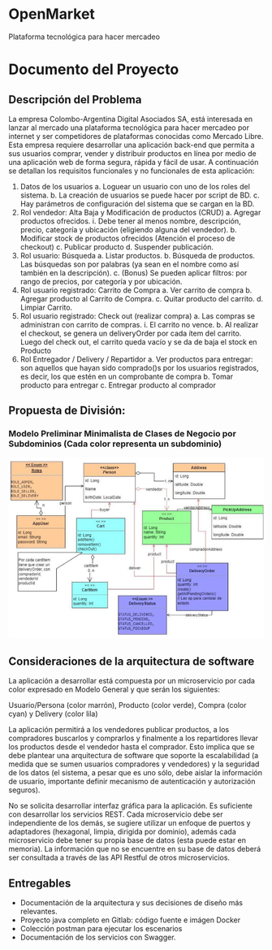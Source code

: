 # OpenMarket
Plataforma tecnológica para hacer mercadeo

# Documento del Proyecto

## Descripción del Problema
La empresa Colombo-Argentina Digital Asociados SA, está interesada en lanzar al mercado una plataforma tecnológica para hacer mercadeo por internet y ser competidores de plataformas conocidas como Mercado Libre. Esta empresa requiere desarrollar una aplicación back-end que permita a sus usuarios comprar, vender y distribuir productos en línea por medio de una aplicación web de forma segura, rápida y fácil de usar.  A continuación se detallan los requisitos funcionales y no funcionales de esta aplicación: 
1. Datos de los usuarios
  a. Loguear un usuario con uno de los roles del sistema.
  b. La creación de usuarios se puede hacer por script de BD. 
  c. Hay parámetros de configuración del sistema que se cargan en la BD. 
2. Rol vendedor: Alta Baja y Modificación de productos (CRUD) 
  a. Agregar productos ofrecidos. 
    i. Debe tener al menos nombre, descripción, precio, categoría y ubicación (eligiendo alguna del vendedor).
  b. Modificar stock de productos ofrecidos (Atención el proceso de checkout)
  c. Publicar producto
  d. Suspender publicación.
3. Rol usuario: Búsqueda
  a. Listar productos.
  b. Búsqueda de productos. Las búsquedas son por palabras (ya sean en el nombre como así también en la descripción). 
  c. (Bonus) Se pueden aplicar filtros: por rango de precios, por categoría y por ubicación. 
4. Rol usuario registrado: Carrito de Compra
  a. Ver carrito de compra
  b. Agregar producto al Carrito de Compra.
  c. Quitar producto del carrito.
  d. Limpiar Carrito.
5. Rol usuario registrado: Check out (realizar compra)
  a. Las compras se administran con carrito de compras. 
     i. El carrito no vence. 
  b. Al realizar el checkout, se genera un deliveryOrder por cada ítem del carrito.  Luego del check out, el carrito queda vacío y se da de baja el stock en Producto
6. Rol Entregador / Delivery / Repartidor
  a. Ver productos para entregar: son aquellos que hayan sido comprado()s por los usuarios registrados, es decir, los que estén en un comprobante de compra
  b. Tomar producto para entregar
  c. Entregar producto al comprador
## Propuesta de División:
### Modelo Preliminar Minimalista de Clases de Negocio por Subdominios (Cada color representa un subdominio)
![Modelo Preliminar de Clases](ModeloPreliminar.png)

## Consideraciones de la arquitectura de software
La aplicación a desarrollar está compuesta por un microservicio por cada color expresado en Modelo General y que serán los siguientes:

Usuario/Persona (color marrón), Producto (color verde), Compra (color cyan) y  Delivery (color lila)

La aplicación permitirá a los vendedores publicar productos, a los compradores buscarlos y comprarlos y finalmente a los repartidores llevar los productos desde el vendedor hasta el comprador. Esto implica que se debe plantear una arquitectura de software que soporte la escalabilidad (a medida que se sumen usuarios compradores y vendedores) y la seguridad de los datos (el sistema, a pesar que es uno sólo, debe aislar la información de usuario, importante definir mecanismo de autenticación y autorización seguros).

No se solicita desarrollar interfaz gráfica para la aplicación. Es suficiente con desarrollar los servicios REST.
Cada microservicio debe ser independiente de los demás, se sugiere utilizar un enfoque de puertos y adaptadores (hexagonal, limpia, dirigida por dominio), además cada microservicio debe tener su propia base de datos (esta puede estar en memoria). La información que no se encuentre en su base de datos deberá ser consultada a través de las API Restful de otros microservicios.

## Entregables
* Documentación de la arquitectura y sus decisiones de diseño más relevantes.
* Proyecto java completo en Gitlab: código fuente e imágen Docker
* Colección postman para ejecutar los escenarios
* Documentación de los servicios con Swagger.

